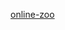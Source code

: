 [online-zoo](https://rolling-scopes-school.github.io/vadim001230-JSFE2022Q3/online-zoo/pages/landing)
